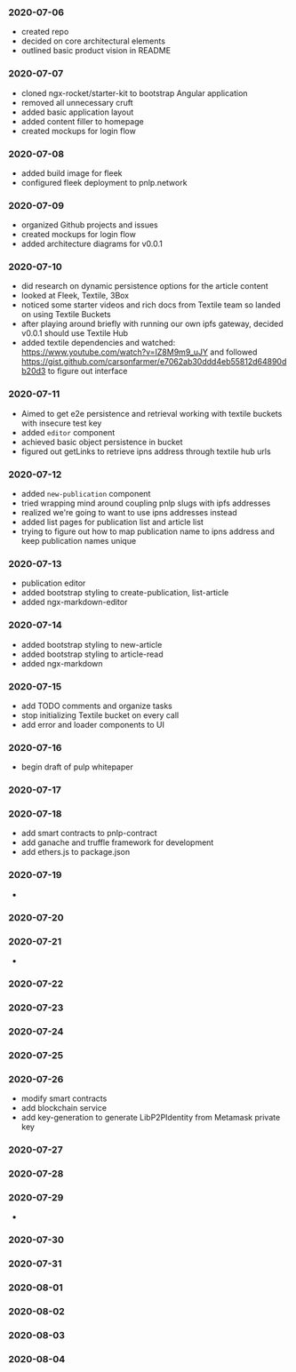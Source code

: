 ### 2020-07-06

- created repo
- decided on core architectural elements
- outlined basic product vision in README

### 2020-07-07

- cloned ngx-rocket/starter-kit to bootstrap Angular application
- removed all unnecessary cruft
- added basic application layout
- added content filler to homepage
- created mockups for login flow

### 2020-07-08

- added build image for fleek
- configured fleek deployment to pnlp.network

### 2020-07-09

- organized Github projects and issues
- created mockups for login flow
- added architecture diagrams for v0.0.1

### 2020-07-10

- did research on dynamic persistence options for the article content
- looked at Fleek, Textile, 3Box
- noticed some starter videos and rich docs from Textile team so landed on using Textile Buckets
- after playing around briefly with running our own ipfs gateway, decided v0.0.1 should use Textile Hub
- added textile dependencies and watched: https://www.youtube.com/watch?v=IZ8M9m9_uJY and followed https://gist.github.com/carsonfarmer/e7062ab30ddd4eb55812d64890db20d3 to figure out interface

### 2020-07-11

- Aimed to get e2e persistence and retrieval working with textile buckets with insecure test key
- added `editor` component
- achieved basic object persistence in bucket
- figured out getLinks to retrieve ipns address through textile hub urls

### 2020-07-12

- added `new-publication` component
- tried wrapping mind around coupling pnlp slugs with ipfs addresses
- realized we're going to want to use ipns addresses instead
- added list pages for publication list and article list
- trying to figure out how to map publication name to ipns address and keep publication names unique

### 2020-07-13

- publication editor
- added bootstrap styling to create-publication, list-article
- added ngx-markdown-editor

### 2020-07-14

- added bootstrap styling to new-article
- added bootstrap styling to article-read
- added ngx-markdown

### 2020-07-15

- add TODO comments and organize tasks
- stop initializing Textile bucket on every call
- add error and loader components to UI

### 2020-07-16

- begin draft of pulp whitepaper

### 2020-07-17

### 2020-07-18

- add smart contracts to pnlp-contract
- add ganache and truffle framework for development
- add ethers.js to package.json

### 2020-07-19

-

### 2020-07-20

### 2020-07-21

-

### 2020-07-22

### 2020-07-23

### 2020-07-24

### 2020-07-25

### 2020-07-26

- modify smart contracts
- add blockchain service
- add key-generation to generate LibP2PIdentity from Metamask private key

### 2020-07-27

### 2020-07-28

### 2020-07-29

-

### 2020-07-30

### 2020-07-31

### 2020-08-01

### 2020-08-02

### 2020-08-03

### 2020-08-04
